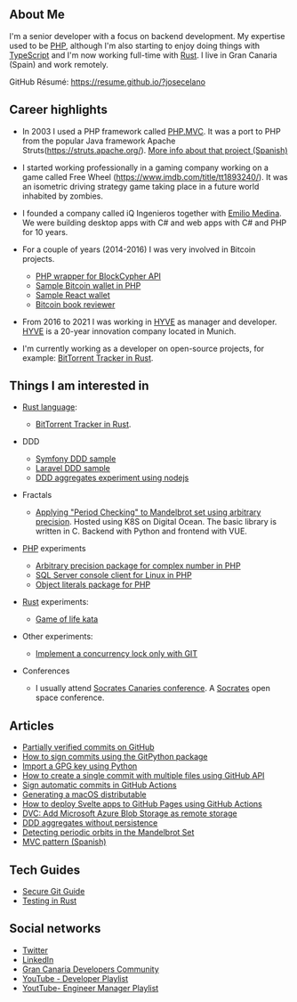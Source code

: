 ## About Me

I'm a senior developer with a focus on backend development. My expertise used to be [PHP](https://www.php.net/), although I'm also starting to enjoy doing things with [TypeScript](https://www.typescriptlang.org/) and I'm now working full-time with [Rust](https://www.rust-lang.org/). I live in Gran Canaria (Spain) and work remotely.

GitHub Résumé: https://resume.github.io/?josecelano

## Career highlights

- In 2003 I used a PHP framework called [PHP.MVC](https://sourceforge.net/projects/phpmvc/). It was a port to PHP from the popular Java framework Apache Struts(https://struts.apache.org/). [More info about that project (Spanish)](https://www.scribd.com/document/4421660/Proyecto-Fin-de-Carrera-Jose-Celano)

- I started working professionally in a gaming company working on a game called Free Wheel (https://www.imdb.com/title/tt1893240/). It was an isometric driving strategy game taking place in a future world inhabited by zombies.

- I founded a company called iQ Ingenieros together with [Emilio Medina](https://github.com/medinarribas). We were building desktop apps with C# and web apps with C# and PHP for 10 years.

- For a couple of years (2014-2016) I was very involved in Bitcoin projects.
  - [PHP wrapper for BlockCypher API](https://github.com/blockcypher/php-client)
  - [Sample Bitcoin wallet in PHP](https://github.com/blockcypher/php-wallet-sample)
  - [Sample React wallet](https://github.com/josecelano/react-bitcoin-wallet)
  - [Bitcoin book reviewer](https://www.amazon.es/Learning-Bitcoin-Richard-Caetano-ebook/dp/B014JH14XG?asin=B014JH14XG&revisionId=&format=2&depth=1)

- From 2016 to 2021 I was working in [HYVE](https://www.hyve.net/) as manager and developer. [HYVE](https://www.hyve.net/) is a 20-year innovation company located in Munich.

- I'm currently working as a developer on open-source projects, for example: [BitTorrent Tracker in Rust](https://github.com/torrust).

## Things I am interested in

- [Rust language](https://www.rust-lang.org/):
  - [BitTorrent Tracker in Rust](https://github.com/torrust/torrust-tracker/graphs/contributors).
  
- DDD
  - [Symfony DDD sample](https://github.com/josecelano/ddd-symfony-sample)
  - [Laravel DDD sample](https://github.com/josecelano/ddd-laravel-sample)
  - [DDD aggregates experiment using nodejs](https://github.com/josecelano/ddd-aggregates-and-zombies)

- Fractals
  - [Applying "Period Checking" to Mandelbrot set using arbitrary precision](https://github.com/josecelano/mandelbrot-explorer). Hosted using K8S on Digital Ocean. The basic library is written in C. Backend with Python and frontend with VUE.

- [PHP](https://www.php.net/) experiments
  - [Arbitrary precision package for complex number in PHP](https://github.com/josecelano/php-complex)
  - [SQL Server console client for Linux in PHP](https://github.com/josecelano/phpsql)
  - [Object literals package for PHP](https://github.com/josecelano/php-object-literal)

- [Rust](https://www.rust-lang.org/) experiments:
  - [Game of life kata](https://github.com/josecelano/game-of-life)

- Other experiments:
  - [Implement a concurrency lock only with GIT](https://github.com/josecelano/library-consumer)

- Conferences
  - I usually attend [Socrates Canaries conference](https://twitter.com/socracan). A [Socrates](https://www.socrates-conference.de/) open space conference.

## Articles

  - [Partially verified commits on GitHub](https://github.com/Nautilus-Cyberneering/GPG-Bootcamp/blob/main/docs/010_GPG-Git-commits-partially-verified.md)
  - [How to sign commits using the GitPython package](https://github.com/josecelano/pygithub/blob/main/docs/how_to_sign_commits_using_the_gitpython_package.md)
  - [Import a GPG key using Python](https://github.com/josecelano/pygithub/blob/main/docs/how_to_sign_commits_using_the_gitpython_package.md#import-a-gpg-key-using-python)
  - [How to create a single commit with multiple files using GitHub API](https://github.com/josecelano/pygithub/blob/main/docs/how_to_create_a_single_commit_with_multiple_files_using_github_api.md)
  - [Sign automatic commits in GitHub Actions](https://github.com/josecelano/pygithub/blob/main/docs/how_to_sign_automatic_commits_in_github_actions.md)
  - [Generating a macOS distributable](https://www.boken-engine.dev/2021-08-17-Iaaki-Saga-for-macOS/)
  - [How to deploy Svelte apps to GitHub Pages using GitHub Actions](https://josecelano.github.io/svelte-deploy-with-github-actions/)
  - [DVC: Add Microsoft Azure Blob Storage as remote storage](https://github.com/josecelano/data-version-control/blob/master/docs/azure-blob-storage.md)
  - [DDD aggregates without persistence](https://github.com/josecelano/ddd-aggregates-and-zombies/blob/main/doc/ddd-agregates.md)
  - [Detecting periodic orbits in the Mandelbrot Set](https://www.linkedin.com/pulse/detecting-periodic-orbits-mandelbrot-set-jos%C3%A9-celano-mart%C3%ADn/)
  - [MVC pattern (Spanish)](https://github.com/josecelano/mvc-pattern)

## Tech Guides

  - [Secure Git Guide](https://github.com/Nautilus-Cyberneering/secure-git-guide)
  - [Testing in Rust](https://github.com/Nautilus-Cyberneering/testing-in-rust)

## Social networks

- [Twitter](https://twitter.com/josecelano)
- [LinkedIn](https://www.linkedin.com/in/josecelano)
- [Gran Canaria Developers Community](https://www.meetup.com/Gran-Canaria-Developer-Community)
- [YouTube - Developer Playlist](https://www.youtube.com/watch?v=2RxHQoiDctI&list=PLhjwHutuFn9tYkemA3RzMgVLOIsrls28i)
- [YoutTube- Engineer Manager Playlist](https://www.youtube.com/watch?v=LD9G-pWung4&list=PLhjwHutuFn9s8apfMR1i6b7gPbP83yRTR)
